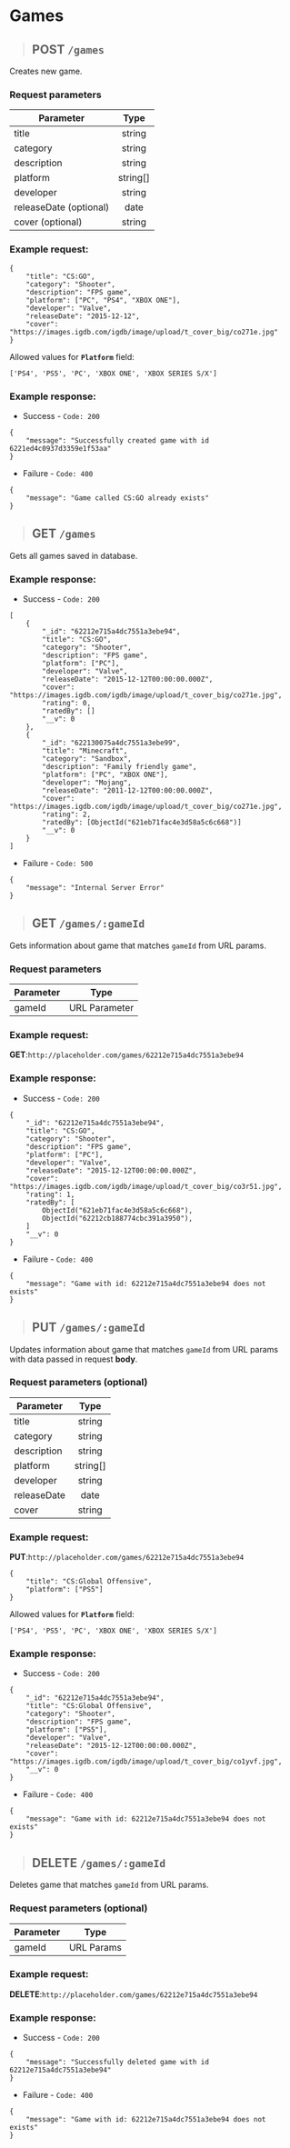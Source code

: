 # Games

> ## **POST** `/games`

Creates new game.

### **Request parameters**

| Parameter              |   Type   |
| ---------------------- | :------: |
| title                  |  string  |
| category               |  string  |
| description            |  string  |
| platform               | string[] |
| developer              |  string  |
| releaseDate (optional) |   date   |
| cover (optional)       |  string  |

### Example request:

```
{
	"title": "CS:GO",
	"category": "Shooter",
	"description": "FPS game",
	"platform": ["PC", "PS4", "XBOX ONE"],
	"developer": "Valve",
	"releaseDate": "2015-12-12",
	"cover": "https://images.igdb.com/igdb/image/upload/t_cover_big/co271e.jpg"
}
```

Allowed values for **`Platform`** field:

```
['PS4', 'PS5', 'PC', 'XBOX ONE', 'XBOX SERIES S/X']
```

### Example response:

- Success - `Code: 200`

```
{
	"message": "Successfully created game with id 6221ed4c0937d3359e1f53aa"
}
```

- Failure - `Code: 400`

```
{
	"message": "Game called CS:GO already exists"
}
```

> ## **GET** `/games`

Gets all games saved in database.

### Example response:

- Success - `Code: 200`

```
[
	{
		"_id": "62212e715a4dc7551a3ebe94",
		"title": "CS:GO",
		"category": "Shooter",
		"description": "FPS game",
		"platform": ["PC"],
		"developer": "Valve",
		"releaseDate": "2015-12-12T00:00:00.000Z",
		"cover": "https://images.igdb.com/igdb/image/upload/t_cover_big/co271e.jpg",
		"rating": 0,
		"ratedBy": []
		"__v": 0
	},
	{
		"_id": "622130075a4dc7551a3ebe99",
		"title": "Minecraft",
		"category": "Sandbox",
		"description": "Family friendly game",
		"platform": ["PC", "XBOX ONE"],
		"developer": "Mojang",
		"releaseDate": "2011-12-12T00:00:00.000Z",
		"cover": "https://images.igdb.com/igdb/image/upload/t_cover_big/co271e.jpg",
		"rating": 2,
		"ratedBy": [ObjectId("621eb71fac4e3d58a5c6c668")]
		"__v": 0
	}
]
```

- Failure - `Code: 500`

```
{
	"message": "Internal Server Error"
}
```

> ## **GET** `/games/:gameId`

Gets information about game that matches `gameId` from URL params.

### **Request parameters**

| Parameter |     Type      |
| --------- | :-----------: |
| gameId    | URL Parameter |

### Example request:

**GET**:`http://placeholder.com/games/62212e715a4dc7551a3ebe94`

### Example response:

- Success - `Code: 200`

```
{
	"_id": "62212e715a4dc7551a3ebe94",
	"title": "CS:GO",
	"category": "Shooter",
	"description": "FPS game",
	"platform": ["PC"],
	"developer": "Valve",
	"releaseDate": "2015-12-12T00:00:00.000Z",
	"cover": "https://images.igdb.com/igdb/image/upload/t_cover_big/co3r51.jpg",
	"rating": 1,
	"ratedBy": [
		ObjectId("621eb71fac4e3d58a5c6c668"),
		ObjectId("62212cb188774cbc391a3950"),
	]
	"__v": 0
}
```

- Failure - `Code: 400`

```
{
	"message": "Game with id: 62212e715a4dc7551a3ebe94 does not exists"
}
```

> ## **PUT** `/games/:gameId`

Updates information about game that matches `gameId` from URL params with data passed in request **body**.

### **Request parameters (optional)**

| Parameter   |   Type   |
| ----------- | :------: |
| title       |  string  |
| category    |  string  |
| description |  string  |
| platform    | string[] |
| developer   |  string  |
| releaseDate |   date   |
| cover       |  string  |

### Example request:

**PUT**:`http://placeholder.com/games/62212e715a4dc7551a3ebe94`

```
{
    "title": "CS:Global Offensive",
    "platform": ["PS5"]
}
```

Allowed values for **`Platform`** field:

```
['PS4', 'PS5', 'PC', 'XBOX ONE', 'XBOX SERIES S/X']
```

### Example response:

- Success - `Code: 200`

```
{
	"_id": "62212e715a4dc7551a3ebe94",
	"title": "CS:Global Offensive",
	"category": "Shooter",
	"description": "FPS game",
	"platform": ["PS5"],
	"developer": "Valve",
	"releaseDate": "2015-12-12T00:00:00.000Z",
	"cover": "https://images.igdb.com/igdb/image/upload/t_cover_big/co1yvf.jpg",
	"__v": 0
}
```

- Failure - `Code: 400`

```
{
	"message": "Game with id: 62212e715a4dc7551a3ebe94 does not exists"
}
```

> ## **DELETE** `/games/:gameId`

Deletes game that matches `gameId` from URL params.

### **Request parameters (optional)**

| Parameter |    Type    |
| --------- | :--------: |
| gameId    | URL Params |

### Example request:

**DELETE**:`http://placeholder.com/games/62212e715a4dc7551a3ebe94`

### Example response:

- Success - `Code: 200`

```
{
	"message": "Successfully deleted game with id 62212e715a4dc7551a3ebe94"
}
```

- Failure - `Code: 400`

```
{
	"message": "Game with id: 62212e715a4dc7551a3ebe94 does not exists"
}
```
